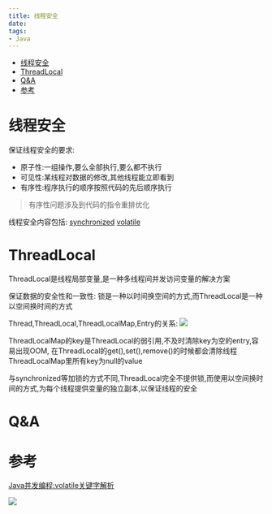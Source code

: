```yaml
---
title: 线程安全
date: 
tags:
- Java
---
```

<!-- TOC -->

- [线程安全](#线程安全)
- [ThreadLocal](#threadlocal)
- [Q&A](#qa)
- [参考](#参考)

<!-- /TOC -->

# 线程安全

保证线程安全的要求:

* 原子性:一组操作,要么全部执行,要么都不执行
* 可见性:某线程对数据的修改,其他线程能立即看到
* 有序性:程序执行的顺序按照代码的先后顺序执行

> 有序性问题涉及到代码的指令重排优化

线程安全内容包括:
[synchronized](./05.synchronized.md)
[volatile](./06.volatile.md)

# ThreadLocal

ThreadLocal是线程局部变量,是一种多线程间并发访问变量的解决方案

保证数据的安全性和一致性:
锁是一种以时间换空间的方式,而ThreadLocal是一种以空间换时间的方式

Thread,ThreadLocal,ThreadLocalMap,Entry的关系:
![](https://raw.githubusercontent.com/LuVx21/doc/master/source/_posts/99.img/threadlocal.png)

ThreadLocalMap的key是ThreadLocal的弱引用,不及时清除key为空的entry,容易出现OOM,
在ThreadLocal的get(),set(),remove()的时候都会清除线程ThreadLocalMap里所有key为null的value

与synchronized等加锁的方式不同,ThreadLocal完全不提供锁,而使用以空间换时间的方式,为每个线程提供变量的独立副本,以保证线程的安全

# Q&A

# 参考

[Java并发编程:volatile关键字解析](http://www.cnblogs.com/dolphin0520/p/3920373.html)


[![](https://static.segmentfault.com/v-5b1df2a7/global/img/creativecommons-cc.svg)](https://creativecommons.org/licenses/by-nc-nd/4.0/)